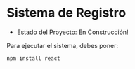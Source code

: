 <h1> Sistema de Registro </h1>

- Estado del Proyecto: En Construcción!

Para ejecutar el sistema, debes poner:

```npm install react```
